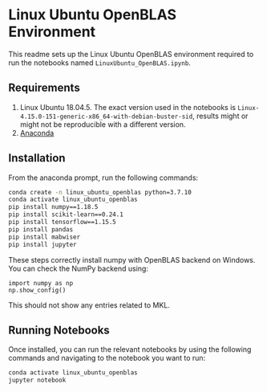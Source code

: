 # Linux Ubuntu OpenBLAS Environment

This readme sets up the Linux Ubuntu OpenBLAS environment required to run the notebooks named `LinuxUbuntu_OpenBLAS.ipynb`.

## Requirements
1. Linux Ubuntu 18.04.5. The exact version used in the notebooks is `Linux-4.15.0-151-generic-x86_64-with-debian-buster-sid`, results might or might not be reproducible with a different version.
2. [Anaconda](https://www.anaconda.com/)

## Installation
From the anaconda prompt, run the following commands:

```bash
conda create -n linux_ubuntu_openblas python=3.7.10
conda activate linux_ubuntu_openblas
pip install numpy==1.18.5
pip install scikit-learn==0.24.1
pip install tensorflow==1.15.5
pip install pandas
pip install mabwiser
pip install jupyter
```

These steps correctly install numpy with OpenBLAS backend on Windows. You can check the NumPy backend using:
```
import numpy as np
np.show_config()
```
This should not show any entries related to MKL.

## Running Notebooks
Once installed, you can run the relevant notebooks by using the following commands and navigating to the notebook you want to run:

```bash
conda activate linux_ubuntu_openblas
jupyter notebook
```
